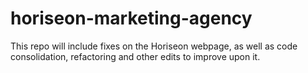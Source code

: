 # horiseon-marketing-agency
This repo will include fixes on the Horiseon webpage, as well as code consolidation, refactoring and other edits to improve upon it. 
